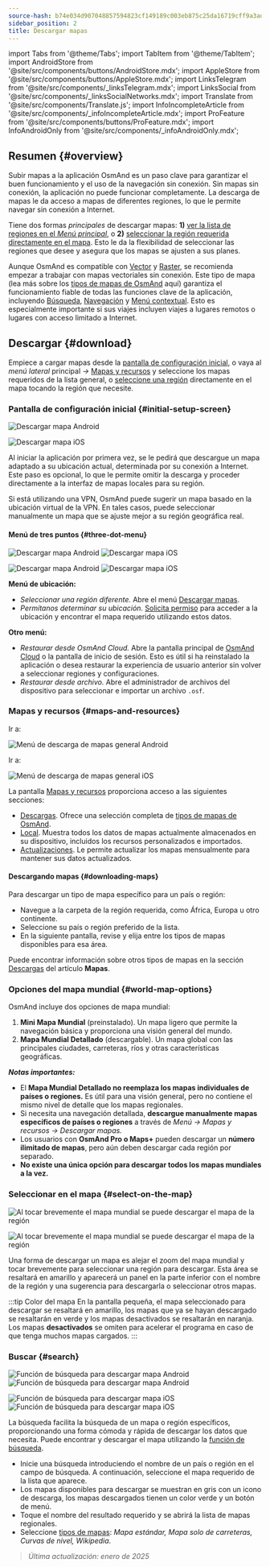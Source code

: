 ```yaml
---
source-hash: b74e034d907048857594823cf149189c003eb875c25da16719cff9a3addc6202
sidebar_position: 2
title: Descargar mapas
---
```

import Tabs from '@theme/Tabs';
import TabItem from '@theme/TabItem';
import AndroidStore from '@site/src/components/buttons/AndroidStore.mdx';
import AppleStore from '@site/src/components/buttons/AppleStore.mdx';
import LinksTelegram from '@site/src/components/_linksTelegram.mdx';
import LinksSocial from '@site/src/components/_linksSocialNetworks.mdx';
import Translate from '@site/src/components/Translate.js';
import InfoIncompleteArticle from '@site/src/components/_infoIncompleteArticle.mdx';
import ProFeature from '@site/src/components/buttons/ProFeature.mdx';
import InfoAndroidOnly from '@site/src/components/_infoAndroidOnly.mdx';




## Resumen {#overview}

Subir mapas a la aplicación OsmAnd es un paso clave para garantizar el buen funcionamiento y el uso de la navegación sin conexión. Sin mapas sin conexión, la aplicación no puede funcionar completamente. La descarga de mapas le da acceso a mapas de diferentes regiones, lo que le permite navegar sin conexión a Internet.

Tiene dos formas *principales* de descargar mapas: **1)** [ver la lista de regiones en el *Menú principal*](#maps-and-resources), o **2)** [seleccionar la región requerida directamente en el mapa](#select-on-the-map). Esto le da la flexibilidad de seleccionar las regiones que desee y asegura que los mapas se ajusten a sus planes.

Aunque OsmAnd es compatible con [Vector](../map/vector-maps.md) y [Raster](../map/raster-maps.md), se recomienda empezar a trabajar con mapas vectoriales sin conexión. Este tipo de mapa (lea más sobre los [tipos de mapas de OsmAnd](../personal/maps-resources.md#map-types) aquí) garantiza el funcionamiento fiable de todas las funciones clave de la aplicación, incluyendo [Búsqueda](../search/index.md), [Navegación](../navigation/index.md) y [Menú contextual](../map/map-context-menu.md). Esto es especialmente importante si sus viajes incluyen viajes a lugares remotos o lugares con acceso limitado a Internet.


## Descargar {#download}

Empiece a cargar mapas desde la [pantalla de configuración inicial](#initial-setup-screen), o vaya al *menú lateral* principal *→* [Mapas y recursos](#maps-and-resources) y seleccione los mapas requeridos de la lista general, o [seleccione una región](#select-on-the-map) directamente en el mapa tocando la región que necesite.


### Pantalla de configuración inicial {#initial-setup-screen}

<Tabs groupId="operating-systems" queryString="operating-systems">

<TabItem value="android" label="Android">

![Descargar mapa Android](@site/static/img/steps/start_screen_first_screen_andr.png)

</TabItem>

<TabItem value="ios" label="iOS">

![Descargar mapa iOS](@site/static/img/steps/start_screen_first_screen_ios.png)

</TabItem>

</Tabs>

Al iniciar la aplicación por primera vez, se le pedirá que descargue un mapa adaptado a su ubicación actual, determinada por su conexión a Internet. Este paso es opcional, lo que le permite omitir la descarga y proceder directamente a la interfaz de mapas locales para su región.

Si está utilizando una VPN, OsmAnd puede sugerir un mapa basado en la ubicación virtual de la VPN. En tales casos, puede seleccionar manualmente un mapa que se ajuste mejor a su región geográfica real.


#### Menú de tres puntos {#three-dot-menu}

<Tabs groupId="operating-systems" queryString="operating-systems">

<TabItem value="android" label="Android">

![Descargar mapa Android](@site/static/img/steps/start_screen_first_screen_location_andr.png) ![Descargar mapa iOS](@site/static/img/steps/start_screen_first_screen_other_andr.png)

</TabItem>

<TabItem value="ios" label="iOS">

![Descargar mapa Android](@site/static/img/steps/start_screen_first_screen_location_ios.png) ![Descargar mapa iOS](@site/static/img/steps/start_screen_first_screen_other_ios.png)

</TabItem>

</Tabs>

**Menú de ubicación:**

- *Seleccionar una región diferente.* Abre el menú [Descargar mapas](#maps-and-resources).
- *Permítanos determinar su ubicación.* [Solicita permiso](../start-with/first-steps.md#permission-to-access-the-location) para acceder a la ubicación y encontrar el mapa requerido utilizando estos datos.

**Otro menú:**

- *Restaurar desde OsmAnd Cloud.* Abre la pantalla principal de [OsmAnd Cloud](../personal/osmand-cloud.md) o la pantalla de inicio de sesión. Esto es útil si ha reinstalado la aplicación o desea restaurar la experiencia de usuario anterior sin volver a seleccionar regiones y configuraciones.
- *Restaurar desde archivo.* Abre el administrador de archivos del dispositivo para seleccionar e importar un archivo `.osf`.


### Mapas y recursos {#maps-and-resources}

<Tabs groupId="operating-systems" queryString="operating-systems">

<TabItem value="android" label="Android">

Ir a: *<Translate android="true" ids="shared_string_menu,maps_and_resources,downloads"/>*

![Menú de descarga de mapas general Android](@site/static/img/personal/maps/download_menu_andr.png)

</TabItem>

<TabItem value="ios" label="iOS">

Ir a: *<Translate ios="true" ids="shared_string_menu,res_mapsres"/>*

![Menú de descarga de mapas general iOS](@site/static/img/personal/maps/download_menu_ios.png)

</TabItem>

</Tabs>

La pantalla [Mapas y recursos](../personal/maps-resources.md) proporciona acceso a las siguientes secciones:

- [Descargas](../personal/maps-resources.md#downloads). Ofrece una selección completa de [tipos de mapas de OsmAnd](../personal/maps-resources.md#map-types).
- [Local](../personal/maps-resources.md#local). Muestra todos los datos de mapas actualmente almacenados en su dispositivo, incluidos los recursos personalizados e importados.
- [Actualizaciones](../personal/maps-resources.md#updates). Le permite actualizar los mapas mensualmente para mantener sus datos actualizados.

#### Descargando mapas {#downloading-maps}

Para descargar un tipo de mapa específico para un país o región:

- Navegue a la carpeta de la región requerida, como África, Europa u otro continente.
- Seleccione su país o región preferido de la lista.
- En la siguiente pantalla, revise y elija entre los tipos de mapas disponibles para esa área.

Puede encontrar información sobre otros tipos de mapas en la sección [Descargas](../personal/maps-resources.md#downloads) del artículo **Mapas**.

### Opciones del mapa mundial {#world-map-options}

OsmAnd incluye dos opciones de mapa mundial:

1. **Mini Mapa Mundial** (preinstalado). Un mapa ligero que permite la navegación básica y proporciona una visión general del mundo.
2. **Mapa Mundial Detallado** (descargable). Un mapa global con las principales ciudades, carreteras, ríos y otras características geográficas.

***Notas importantes:***

- El **Mapa Mundial Detallado no reemplaza los mapas individuales de países o regiones.** Es útil para una visión general, pero no contiene el mismo nivel de detalle que los mapas regionales.
- Si necesita una navegación detallada, **descargue manualmente mapas específicos de países o regiones** a través de *Menú → Mapas y recursos → Descargar mapas.*
- Los usuarios con **OsmAnd Pro o Maps+** pueden descargar un **número ilimitado de mapas**, pero aún deben descargar cada región por separado.
- **No existe una única opción para descargar todos los mapas mundiales a la vez.**


### Seleccionar en el mapa {#select-on-the-map}

<Tabs groupId="operating-systems" queryString="operating-systems">

<TabItem value="android" label="Android">

![Al tocar brevemente el mapa mundial se puede descargar el mapa de la región](@site/static/img/map/download_region_map_via_worldmap.png)

</TabItem>

<TabItem value="ios" label="iOS">

![Al tocar brevemente el mapa mundial se puede descargar el mapa de la región](@site/static/img/settings/download_region_map_via_worldmap_ios.png)

</TabItem>

</Tabs>

Una forma de descargar un mapa es alejar el zoom del mapa mundial y tocar brevemente para seleccionar una región para descargar. Esta área se resaltará en amarillo y aparecerá un panel en la parte inferior con el nombre de la región y una sugerencia para descargarla o seleccionar otros mapas.

:::tip Color del mapa
En la pantalla pequeña, el mapa seleccionado para descargar se resaltará en amarillo, los mapas que ya se hayan descargado se resaltarán en verde y los mapas desactivados se resaltarán en naranja. Los mapas **desactivados** se omiten para acelerar el programa en caso de que tenga muchos mapas cargados.
:::

### Buscar {#search}

<Tabs groupId="operating-systems" queryString="operating-systems">

<TabItem value="android" label="Android">

![Función de búsqueda para descargar mapa Android](@site/static/img/settings/search_download_map_3_andr.png) ![Función de búsqueda para descargar mapa Android](@site/static/img/settings/search_download_map_4_andr.png)

</TabItem>

<TabItem value="ios" label="iOS">

![Función de búsqueda para descargar mapa iOS](@site/static/img/settings/search_download_map_1_ios.png) ![Función de búsqueda para descargar mapa iOS](@site/static/img/settings/search_download_map_2_ios.png)

</TabItem>

</Tabs>

La búsqueda facilita la búsqueda de un mapa o región específicos, proporcionando una forma cómoda y rápida de descargar los datos que necesita. Puede encontrar y descargar el mapa utilizando la [función de búsqueda](../search/index.md).

- Inicie una búsqueda introduciendo el nombre de un país o región en el campo de búsqueda. A continuación, seleccione el mapa requerido de la lista que aparece.
- Los mapas disponibles para descargar se muestran en gris con un icono de descarga, los mapas descargados tienen un color verde y un botón de menú.
- Toque el nombre del resultado requerido y se abrirá la lista de mapas regionales.
- Seleccione [tipos de mapas](../personal/maps-resources.md#map-types): *Mapa estándar, Mapa solo de carreteras, Curvas de nivel, Wikipedia*.

> *Última actualización: enero de 2025*
